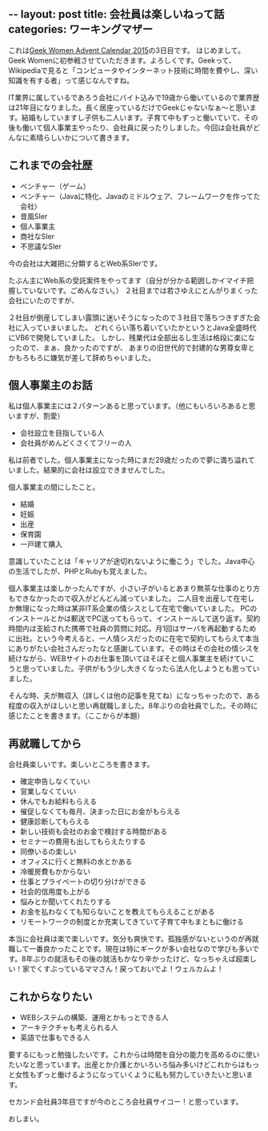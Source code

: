 --
layout: post
title: 会社員は楽しいねって話
categories: ワーキングマザー
--

これは<a href="http://www.adventar.org/calendars/875" target="_blank">Geek Women Advent Calendar 2015</a>の3日目です。
はじめまして。Geek Womenに初参戦させていただきます。よろしくです。Geekって、Wikipediaで見ると「コンピュータやインターネット技術に時間を費やし、深い知識を有する者」って感じなんですね。

IT業界に属しているであろう会社にバイト込みで19歳から働いているので業界歴は21年目になりました。長く居座っているだけでGeekじゃないなぁ〜と思います。結婚もしていますし子供も二人います。子育て中もずっと働いていて、その後も働いて個人事業主やったり、会社員に戻ったりしました。今回は会社員がどんなに素晴らしいかについて書きます。

## これまでの会社歴
- ベンチャー（ゲーム）
- ベンチャー（Javaに特化、Javaのミドルウェア、フレームワークを作ってた会社）
- 昔風SIer
- 個人事業主
- 商社なSIer
- 不思議なSIer

今の会社は大雑把に分類するとWeb系SIerです。

たぶん主にWeb系の受託案件をやってます（自分が分かる範囲しかイマイチ把握していないです。ごめんなさい。）
２社目までは若さゆえにとんがりまくった会社にいたのですが、

２社目が倒産してしまい露頭に迷いそうになったので３社目で落ちつきすぎた会社に入っていまいました。
どれくらい落ち着いていたかというとJava全盛時代にVB6で開発していました。
しかし、残業代は全部出るし生活は格段に楽になったので、まぁ、良かったのですが、
あまりの旧世代的で封建的な男尊女卑とかもろもろに嫌気が差して辞めちゃいました。

## 個人事業主のお話
私は個人事業主には２パターンあると思っています。（他にもいろいろあると思いますが、割愛）

- 会社設立を目指している人
- 会社員がめんどくさくてフリーの人

私は前者でした。個人事業主になった時にまだ29歳だったので夢に満ち溢れていました。結果的に会社は設立できませんでした。

個人事業主の間にしたこと。

- 結婚
- 妊娠
- 出産
- 保育園
- 一戸建て購入

意識していたことは「キャリアが途切れないように働こう」でした。Java中心の生活でしたが、PHPとRubyも覚えました。

個人事業主は楽しかったんですが、小さい子がいるとあまり無茶な仕事のとり方もできなかったので収入がどんどん減っていました。
二人目を出産して在宅しか無理になった時は某非IT系企業の情シスとして在宅で働いていました。
PCのインストールとかは郵送でPC送ってもらって、インストールして送り返す。契約時間内は支給された携帯で社員の質問に対応。月1回はサーバを再起動するために出社。という今考えると、一人情シスだったのに在宅で契約してもらえて本当にありがたい会社さんだったなと感謝しています。その時はその会社の情シスを続けながら、WEBサイトのお仕事を頂いてほそぼそと個人事業主を続けていこうと思っていました。子供がもう少し大きくなったら法人化しようとも思っていました。

そんな時、夫が無収入（詳しくは他の記事を見てね）になっちゃったので、ある程度の収入がほしいと思い再就職しました。8年ぶりの会社員でした。その時に感じたことを書きます。（ここからが本題）

## 再就職してから

会社員楽しいです。楽しいところを書きます。

- 確定申告しなくていい
- 営業しなくていい
- 休んでもお給料もらえる
- 催促しなくても毎月、決まった日にお金がもらえる
- 健康診断してもらえる
- 新しい技術も会社のお金で検討する時間がある
- セミナーの費用も出してもらえたりする
- 同僚いるの楽しい
- オフィスに行くと無料の水とかある
- 冷暖房費もかからない
- 仕事とプライベートの切り分けができる
- 社会的信用度も上がる
- 悩みとか聞いてくれたりする
- お金を払わなくても知らないことを教えてもらえることがある
- リモートワークの制度とか充実してきていて子育て中もまともに働ける

本当に会社員は楽で楽しいです。気分も爽快です。孤独感がないというのが再就職して一番良かったことです。現在は特にギークが多い会社なので学びも多いです。8年ぶりの就活もその後の就活もかなり辛かったけど、なっちゃえば超楽しい！家でくすぶっているママさん！戻っておいでよ！ウェルカムよ！

## これからなりたい

- WEBシステムの構築、運用とかもっとできる人
- アーキテクチャも考えられる人
- 英語で仕事もできる人

要するにもっと勉強したいです。これからは時間を自分の能力を高めるのに使いたいなと思っています。出産とか介護とかいろいろ悩み多いけどこれからはもっと女性もずっと働けるようになっていくように私も努力していきたいと思います。

セカンド会社員3年目ですが今のところ会社員サイコー！と思っています。

おしまい。

